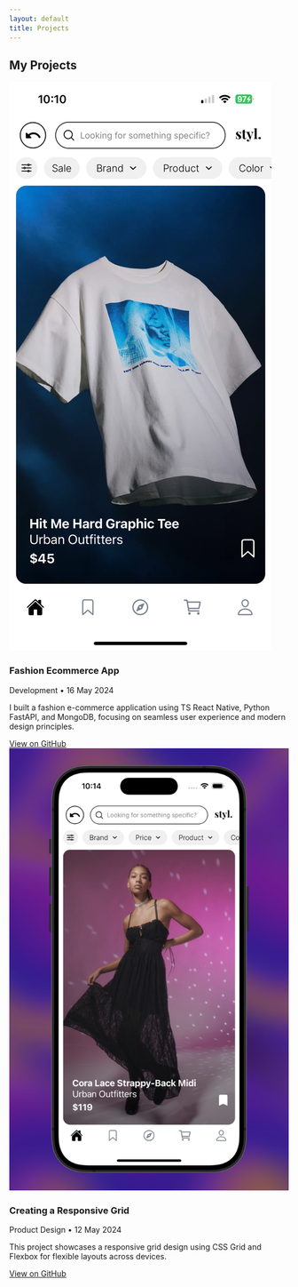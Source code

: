 ```yaml
---
layout: default
title: Projects
---
```

<h2>My Projects</h2>

<div class="project-grid">
  <!-- Project 1 -->
  <div class="project-card">
    <img src="assets/images/styl_mens.jpg" alt="Fashion Ecommerce App">
    <div class="project-info">
      <h3>Fashion Ecommerce App</h3>
      <p>Development &bull; 16 May 2024</p>
      <p>I built a fashion e-commerce application using TS React Native, Python FastAPI, and MongoDB, focusing on seamless user experience and modern design principles.</p>
    </div>
    <a href="https://github.com/rahulbhandari18/project1" class="btn">View on GitHub</a>
  </div>
  
  <!-- Project 2 -->
  <div class="project-card">
    <img src="assets/images/cool_styl_photo.png" alt="Responsive Grid Design">
    <div class="project-info">
      <h3>Creating a Responsive Grid</h3>
      <p>Product Design &bull; 12 May 2024</p>
      <p>This project showcases a responsive grid design using CSS Grid and Flexbox for flexible layouts across devices.</p>
    </div>
    <a href="https://github.com/rahulbhandari18/project2" class="btn">View on GitHub</a>
  </div>
  
  <!-- Add more projects here -->
</div>
